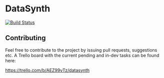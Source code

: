 # DataSynth
[![Build Status](https://travis-ci.org/DAMA-UPC/DataSynth.svg?branch=master)](https://travis-ci.org/DAMA-UPC/DataSynth)


## Contributing

Feel free to contribute to the project by issuing pull requests, suggestions
etc. A Trello board with the current pending and in-dev tasks can be found here:

https://trello.com/b/AEZ99vTz/datasynth
